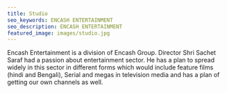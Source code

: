```yaml
---
title: Studio
seo_keywords: ENCASH ENTERTAINMENT
seo_description: ENCASH ENTERTAINMENT
featured_image: images/studio.jpg
---
```

Encash Entertainment is a division of Encash Group. Director Shri Sachet Saraf had a passion about entertainment sector. He has a plan to spread widely in this sector in different forms which would include feature films (hindi and Bengali), Serial and megas in television media and has a plan of getting our own channels as well.